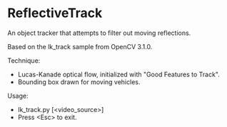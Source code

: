 # ReflectiveTrack
An object tracker that attempts to filter out moving reflections.

Based on the lk_track sample from OpenCV 3.1.0.

Technique:
* Lucas-Kanade optical flow, initialized with "Good Features to Track".
* Bounding box drawn for moving vehicles.

Usage:
* lk_track.py [\<video_source\>]
* Press \<Esc\> to exit.

